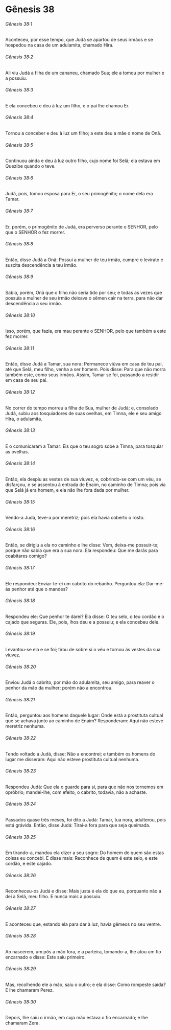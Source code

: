 # Gênesis 38

###### Gênesis 38:1

Aconteceu, por esse tempo, que Judá se apartou de seus irmãos e se hospedou na casa de um adulamita, chamado Hira.

###### Gênesis 38:2

Ali viu Judá a filha de um cananeu, chamado Sua; ele a tomou por mulher e a possuiu.

###### Gênesis 38:3

E ela concebeu e deu à luz um filho, e o pai lhe chamou Er.

###### Gênesis 38:4

Tornou a conceber e deu à luz um filho; a este deu a mãe o nome de Onã.

###### Gênesis 38:5

Continuou ainda e deu à luz outro filho, cujo nome foi Selá; ela estava em Quezibe quando o teve.

###### Gênesis 38:6

Judá, pois, tomou esposa para Er, o seu primogênito; o nome dela era Tamar.

###### Gênesis 38:7

Er, porém, o primogênito de Judá, era perverso perante o SENHOR, pelo que o SENHOR o fez morrer.

###### Gênesis 38:8

Então, disse Judá a Onã: Possui a mulher de teu irmão, cumpre o levirato e suscita descendência a teu irmão.

###### Gênesis 38:9

Sabia, porém, Onã que o filho não seria tido por seu; e todas as vezes que possuía a mulher de seu irmão deixava o sêmen cair na terra, para não dar descendência a seu irmão.

###### Gênesis 38:10

Isso, porém, que fazia, era mau perante o SENHOR, pelo que também a este fez morrer.

###### Gênesis 38:11

Então, disse Judá a Tamar, sua nora: Permanece viúva em casa de teu pai, até que Selá, meu filho, venha a ser homem. Pois disse: Para que não morra também este, como seus irmãos. Assim, Tamar se foi, passando a residir em casa de seu pai.

###### Gênesis 38:12

No correr do tempo morreu a filha de Sua, mulher de Judá; e, consolado Judá, subiu aos tosquiadores de suas ovelhas, em Timna, ele e seu amigo Hira, o adulamita.

###### Gênesis 38:13

E o comunicaram a Tamar: Eis que o teu sogro sobe a Timna, para tosquiar as ovelhas.

###### Gênesis 38:14

Então, ela despiu as vestes de sua viuvez, e, cobrindo-se com um véu, se disfarçou, e se assentou à entrada de Enaim, no caminho de Timna; pois via que Selá já era homem, e ela não lhe fora dada por mulher.

###### Gênesis 38:15

Vendo-a Judá, teve-a por meretriz; pois ela havia coberto o rosto.

###### Gênesis 38:16

Então, se dirigiu a ela no caminho e lhe disse: Vem, deixa-me possuir-te; porque não sabia que era a sua nora. Ela respondeu: Que me darás para coabitares comigo?

###### Gênesis 38:17

Ele respondeu: Enviar-te-ei um cabrito do rebanho. Perguntou ela: Dar-me-ás penhor até que o mandes?

###### Gênesis 38:18

Respondeu ele: Que penhor te darei? Ela disse: O teu selo, o teu cordão e o cajado que seguras. Ele, pois, lhos deu e a possuiu; e ela concebeu dele.

###### Gênesis 38:19

Levantou-se ela e se foi; tirou de sobre si o véu e tornou às vestes da sua viuvez.

###### Gênesis 38:20

Enviou Judá o cabrito, por mão do adulamita, seu amigo, para reaver o penhor da mão da mulher; porém não a encontrou.

###### Gênesis 38:21

Então, perguntou aos homens daquele lugar: Onde está a prostituta cultual que se achava junto ao caminho de Enaim? Responderam: Aqui não esteve meretriz nenhuma.

###### Gênesis 38:22

Tendo voltado a Judá, disse: Não a encontrei; e também os homens do lugar me disseram: Aqui não esteve prostituta cultual nenhuma.

###### Gênesis 38:23

Respondeu Judá: Que ela o guarde para si, para que não nos tornemos em opróbrio; mandei-lhe, com efeito, o cabrito, todavia, não a achaste.

###### Gênesis 38:24

Passados quase três meses, foi dito a Judá: Tamar, tua nora, adulterou, pois está grávida. Então, disse Judá: Tirai-a fora para que seja queimada.

###### Gênesis 38:25

Em tirando-a, mandou ela dizer a seu sogro: Do homem de quem são estas coisas eu concebi. E disse mais: Reconhece de quem é este selo, e este cordão, e este cajado.

###### Gênesis 38:26

Reconheceu-os Judá e disse: Mais justa é ela do que eu, porquanto não a dei a Selá, meu filho. E nunca mais a possuiu.

###### Gênesis 38:27

E aconteceu que, estando ela para dar à luz, havia gêmeos no seu ventre.

###### Gênesis 38:28

Ao nascerem, um pôs a mão fora, e a parteira, tomando-a, lhe atou um fio encarnado e disse: Este saiu primeiro.

###### Gênesis 38:29

Mas, recolhendo ele a mão, saiu o outro; e ela disse: Como rompeste saída? E lhe chamaram Perez.

###### Gênesis 38:30

Depois, lhe saiu o irmão, em cuja mão estava o fio encarnado; e lhe chamaram Zera.

